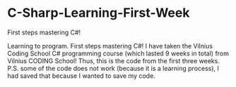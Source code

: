 # C-Sharp-Learning-First-Week
First steps mastering C#!

Learning to program. First steps mastering C#! I have taken the Vilnius Coding School C# programming course (which lasted 9 weeks in total) from Vilnius CODING School! Thus, this is the code from the first three weeks.
P.S. some of the code does not work (because it is a learning process), I had saved that because I wanted to save my code.
